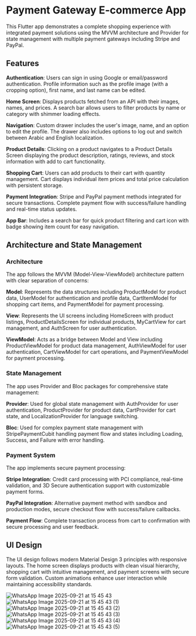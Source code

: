 # Payment Gateway E-commerce App
This Flutter app demonstrates a complete shopping experience with integrated payment solutions using the MVVM architecture and Provider for state management with multiple payment gateways including Stripe and PayPal.

## Features
**Authentication**: Users can sign in using Google or email/password authentication. Profile information such as the profile image (with a cropping option), first name, and last name can be edited.

**Home Screen**: Displays products fetched from an API with their images, names, and prices. A search bar allows users to filter products by name or category with shimmer loading effects.

**Navigation**: Custom drawer includes the user's image, name, and an option to edit the profile. The drawer also includes options to log out and switch between Arabic and English localization.

**Product Details**: Clicking on a product navigates to a Product Details Screen displaying the product description, ratings, reviews, and stock information with add to cart functionality.

**Shopping Cart**: Users can add products to their cart with quantity management. Cart displays individual item prices and total price calculation with persistent storage.

**Payment Integration**: Stripe and PayPal payment methods integrated for secure transactions. Complete payment flow with success/failure handling and real-time status updates.

**App Bar**: Includes a search bar for quick product filtering and cart icon with badge showing item count for easy navigation.

## Architecture and State Management
### Architecture
The app follows the MVVM (Model-View-ViewModel) architecture pattern with clear separation of concerns:

**Model**: Represents the data structures including ProductModel for product data, UserModel for authentication and profile data, CartItemModel for shopping cart items, and PaymentModel for payment processing.

**View**: Represents the UI screens including HomeScreen with product listings, ProductDetailsScreen for individual products, MyCartView for cart management, and AuthScreen for user authentication.

**ViewModel**: Acts as a bridge between Model and View including ProductViewModel for product data management, AuthViewModel for user authentication, CartViewModel for cart operations, and PaymentViewModel for payment processing.

### State Management
The app uses Provider and Bloc packages for comprehensive state management:

**Provider**: Used for global state management with AuthProvider for user authentication, ProductProvider for product data, CartProvider for cart state, and LocalizationProvider for language switching.

**Bloc**: Used for complex payment state management with StripePaymentCubit handling payment flow and states including Loading, Success, and Failure with error handling.

### Payment System
The app implements secure payment processing:

**Stripe Integration**: Credit card processing with PCI compliance, real-time validation, and 3D Secure authentication support with customizable payment forms.

**PayPal Integration**: Alternative payment method with sandbox and production modes, secure checkout flow with success/failure callbacks.

**Payment Flow**: Complete transaction process from cart to confirmation with secure processing and user feedback.

## UI Design
The UI design follows modern Material Design 3 principles with responsive layouts. The home screen displays products with clean visual hierarchy, shopping cart with intuitive management, and payment screens with secure form validation. Custom animations enhance user interaction while maintaining accessibility standards.

![WhatsApp Image 2025-09-21 at 15 45 43](https://github.com/user-attachments/assets/57ae9e88-0569-4079-b026-03b9a2af7884)
![WhatsApp Image 2025-09-21 at 15 45 43 (1)](https://github.com/user-attachments/assets/32db6fea-98e6-467f-badd-5e1c8814ddc8)
![WhatsApp Image 2025-09-21 at 15 45 43 (2)](https://github.com/user-attachments/assets/d36217e4-41ed-4d6f-a408-419e31d7a286)
![WhatsApp Image 2025-09-21 at 15 45 43 (3)](https://github.com/user-attachments/assets/de3e9a03-4199-45ab-a42a-5a60100cfcfb)
![WhatsApp Image 2025-09-21 at 15 45 43 (4)](https://github.com/user-attachments/assets/069c4dcd-25a7-42b3-94ff-f246418a5534)
![WhatsApp Image 2025-09-21 at 15 45 43 (5)](https://github.com/user-attachments/assets/e888991f-f829-43ea-8212-2162985f25aa)
